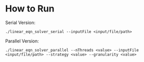 # How to Run
Serial Version:

`./linear_eqn_solver_serial --inputFile <input/file/path>`

Parallel Version:

`./linear_eqn_solver_parallel --nThreads <value> --inputFile <input/file/path> --strategy <value> --granularity <value>`


